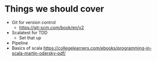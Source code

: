 # Things we should cover

* Git for version control
    * https://git-scm.com/book/en/v2
* Scalatest for TDD
    * Set that up
* Pipeline
* Basics of scala
   https://collegelearners.com/ebooks/programming-in-scala-martin-odersky-pdf/
